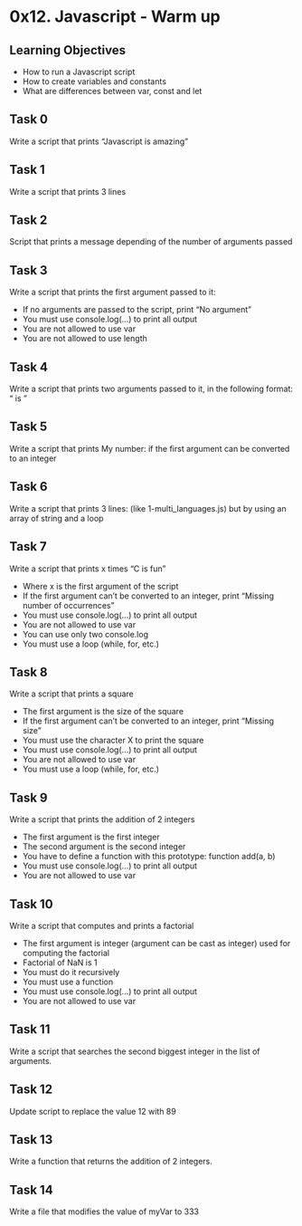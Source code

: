 # 0x12. Javascript - Warm up

## Learning Objectives

- How to run a Javascript script
- How to create variables and constants
- What are differences between var, const and let


## Task 0
Write a script that prints “Javascript is amazing”

## Task 1
Write a script that prints 3 lines

## Task 2
Script that prints a message depending of the number of arguments passed

## Task 3 
Write a script that prints the first argument passed to it:
- If no arguments are passed to the script, print “No argument”
- You must use console.log(...) to print all output
- You are not allowed to use var
- You are not allowed to use length

## Task 4
Write a script that prints two arguments passed to it, in the following format: “ is ”

## Task 5
Write a script that prints My number: <first argument converted in integer> if the first argument can be converted to an integer

## Task 6
Write a script that prints 3 lines: (like 1-multi_languages.js) but by using an array of string and a loop

## Task 7
Write a script that prints x times “C is fun”
- Where x is the first argument of the script
- If the first argument can’t be converted to an integer, print “Missing number of occurrences”
- You must use console.log(...) to print all output
- You are not allowed to use var
- You can use only two console.log
- You must use a loop (while, for, etc.)

## Task 8
Write a script that prints a square
- The first argument is the size of the square
- If the first argument can’t be converted to an integer, print “Missing size”
- You must use the character X to print the square
- You must use console.log(...) to print all output
- You are not allowed to use var
- You must use a loop (while, for, etc.)


## Task 9
Write a script that prints the addition of 2 integers
- The first argument is the first integer
- The second argument is the second integer
- You have to define a function with this prototype: function add(a, b)
- You must use console.log(...) to print all output
- You are not allowed to use var

## Task 10
Write a script that computes and prints a factorial
- The first argument is integer (argument can be cast as integer) used for computing the factorial
- Factorial of NaN is 1
- You must do it recursively
- You must use a function
- You must use console.log(...) to print all output
- You are not allowed to use var

## Task 11
Write a script that searches the second biggest integer in the list of arguments.

## Task 12
Update script to replace the value 12 with 89

## Task 13
Write a function that returns the addition of 2 integers.

## Task 14
Write a file that modifies the value of myVar to 333

